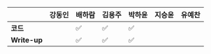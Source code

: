 |              | 강동인 | 배하람 | 김용주 | 박하윤 | 지승윤 | 유예찬 |
| ------------ | ------ | ------ | ------ | ------ | ------ | ------------ |
| **코드**     ||:white_check_mark:| :white_check_mark: | :white_check_mark:       |        |  |
| **Write-up** ||:white_check_mark:| :white_check_mark: | :white_check_mark:       |        |  |
